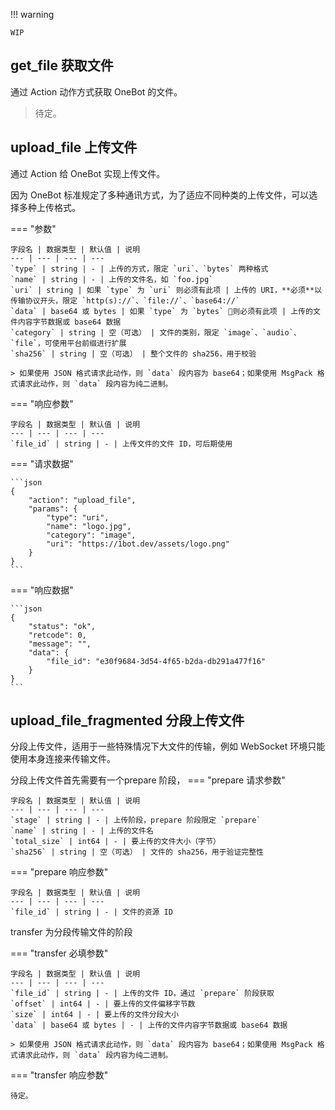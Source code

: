 !!! warning

    WIP

## get_file 获取文件

通过 Action 动作方式获取 OneBot 的文件。

> 待定。

## upload_file 上传文件

通过 Action 给 OneBot 实现上传文件。

因为 OneBot 标准规定了多种通讯方式，为了适应不同种类的上传文件，可以选择多种上传格式。

=== "参数"

    字段名 | 数据类型 | 默认值 | 说明
    --- | --- | --- | ---
    `type` | string | - | 上传的方式，限定 `uri`、`bytes` 两种格式
    `name` | string | - | 上传的文件名，如 `foo.jpg`
    `uri` | string | 如果 `type` 为 `uri` 则必须有此项 | 上传的 URI，**必须**以传输协议开头，限定 `http(s)://`、`file://`、`base64://`
    `data` | base64 或 bytes | 如果 `type` 为 `bytes` 则必须有此项 | 上传的文件内容字节数据或 base64 数据
    `category` | string | 空（可选） | 文件的类别，限定 `image`、`audio`、`file`，可使用平台前缀进行扩展
    `sha256` | string | 空（可选） | 整个文件的 sha256，用于校验

    > 如果使用 JSON 格式请求此动作，则 `data` 段内容为 base64；如果使用 MsgPack 格式请求此动作，则 `data` 段内容为纯二进制。

=== "响应参数"

    字段名 | 数据类型 | 默认值 | 说明
    --- | --- | --- | ---
    `file_id` | string | - | 上传文件的文件 ID，可后期使用

=== "请求数据"

    ```json
    {
        "action": "upload_file",
        "params": {
            "type": "uri",
            "name": "logo.jpg",
            "category": "image",
            "uri": "https://1bot.dev/assets/logo.png"
        }
    }
    ```

=== "响应数据"

    ```json
    {
        "status": "ok",
        "retcode": 0,
        "message": "",
        "data": {
            "file_id": "e30f9684-3d54-4f65-b2da-db291a477f16"
        }
    }
    ```

## upload_file_fragmented 分段上传文件

分段上传文件，适用于一些特殊情况下大文件的传输，例如 WebSocket 环境只能使用本身连接来传输文件。

分段上传文件首先需要有一个prepare 阶段，
=== "prepare 请求参数"

    字段名 | 数据类型 | 默认值 | 说明
    --- | --- | --- | ---
    `stage` | string | - | 上传阶段，prepare 阶段限定 `prepare`
    `name` | string | - | 上传的文件名
    `total_size` | int64 | - | 要上传的文件大小（字节）
    `sha256` | string | 空（可选） | 文件的 sha256，用于验证完整性

=== "prepare 响应参数"

    字段名 | 数据类型 | 默认值 | 说明
    --- | --- | --- | ---
    `file_id` | string | - | 文件的资源 ID

transfer 为分段传输文件的阶段

=== "transfer 必填参数"

    字段名 | 数据类型 | 默认值 | 说明
    --- | --- | --- | ---
    `file_id` | string | - | 上传的文件 ID，通过 `prepare` 阶段获取
    `offset` | int64 | - | 要上传的文件偏移字节数
    `size` | int64 | - | 要上传的文件分段大小
    `data` | base64 或 bytes | - | 上传的文件内容字节数据或 base64 数据

    > 如果使用 JSON 格式请求此动作，则 `data` 段内容为 base64；如果使用 MsgPack 格式请求此动作，则 `data` 段内容为纯二进制。

=== "transfer 响应参数"

    待定。
